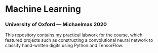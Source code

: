# Machine Learning
### University of Oxford — Michaelmas 2020

This repository contains my practical labwork for the course, which featured projects such as constructing a convolutional neural network to classify hand-written digits using Python and TensorFlow.
